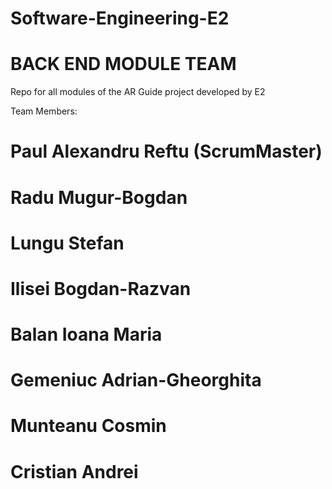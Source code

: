 # Software-Engineering-E2
# BACK END MODULE TEAM
Repo for all modules of the AR Guide project developed by E2

Team Members:

# Paul Alexandru Reftu (ScrumMaster)
# Radu Mugur-Bogdan
# Lungu Stefan
# Ilisei Bogdan-Razvan
# Balan Ioana Maria
# Gemeniuc Adrian-Gheorghita
# Munteanu Cosmin
# Cristian Andrei
